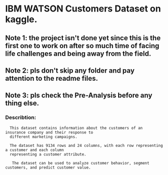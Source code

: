 # IBM WATSON Customers Dataset on kaggle.
## Note 1: the project isn't done yet since this is the first one to work on after so much time of facing life challenges and being away from the field.
## Note 2: pls don't skip any folder and pay attention to the readme files.  
## Note 3: pls check the Pre-Analysis before any thing else.  

### Describtion:
      This dataset contains information about the customers of an insurance company and their response to     
      different marketing campaigns.   
      
      The dataset has 9134 rows and 24 columns, with each row representing a customer and each column   
      representing a customer attribute.  

       The dataset can be used to analyze customer behavior, segment customers, and predict customer value.  

      
      

